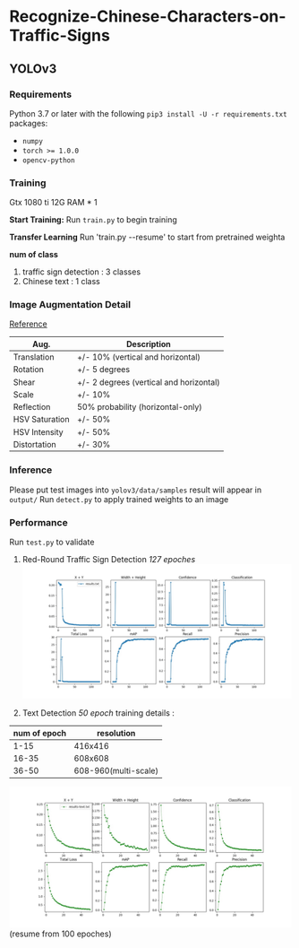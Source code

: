 
# Recognize-Chinese-Characters-on-Traffic-Signs

## YOLOv3
### Requirements

Python 3.7 or later with the following `pip3 install -U -r requirements.txt` packages:

- `numpy`
- `torch >= 1.0.0`
- `opencv-python`

### Training

Gtx 1080 ti 12G RAM * 1  

**Start Training:** Run `train.py` to begin training 

**Transfer Learning** Run 'train.py --resume' to start from pretrained weighta

**num of class** 
1. traffic sign detection : 3 classes 
2. Chinese text : 1 class

### Image Augmentation Detail
[Reference](https://medium.com/uruvideo/dataset-augmentation-with-random-homographies-a8f4b44830d4)

Aug.| Description
---|---
Translation | +/- 10% (vertical and horizontal)
Rotation | +/- 5 degrees
Shear | +/- 2 degrees (vertical and horizontal)
Scale | +/- 10%
Reflection | 50% probability (horizontal-only)
HSV Saturation | +/- 50%
HSV Intensity | +/- 50%
Distortation | +/- 30%

### Inference

Please put test images into 
`yolov3/data/samples`
result will appear in `output/`
Run `detect.py` to apply trained weights to an image

### Performance

Run `test.py` to validate 

1. Red-Round Traffic Sign Detection
*127 epoches*
![](test_result.jpg?raw=true)

2. Text Detection
*50 epoch*
training details : 

num of epoch | resolution 
---|---
1-15 | 416x416
16-35 | 608x608
36-50 | 608-960(multi-scale)

![](result.jpg?raw=true)
(resume from 100 epoches)

